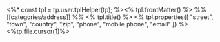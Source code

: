 <%*
const tpl =  tp.user.tplHelper(tp);
%><% tpl.frontMatter() %>
%% [[categories/address]] %%
<% tpl.title() %>
<% tpl.properties([
	"street",
	"town",
	"country",
	"zip",
	"phone",
	"mobile phone",
	"email"
]) %>
<%tp.file.cursor(1)%>